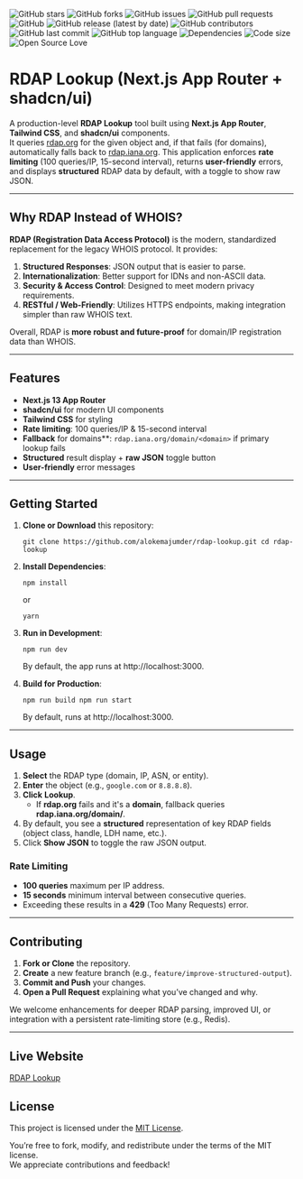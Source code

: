 

![GitHub stars](https://img.shields.io/github/stars/alokemajumder/rdap-lookup?style=social)
![GitHub forks](https://img.shields.io/github/forks/alokemajumder/rdap-lookup?style=social)
![GitHub issues](https://img.shields.io/github/issues/alokemajumder/rdap-lookup)
![GitHub pull requests](https://img.shields.io/github/issues-pr/alokemajumder/rdap-lookup)
![GitHub](https://img.shields.io/github/license/alokemajumder/rdap-lookup)
![GitHub release (latest by date)](https://img.shields.io/github/v/release/alokemajumder/rdap-lookup)
![GitHub contributors](https://img.shields.io/github/contributors/alokemajumder/rdap-lookup)
![GitHub last commit](https://img.shields.io/github/last-commit/alokemajumder/rdap-lookup)
![GitHub top language](https://img.shields.io/github/languages/top/alokemajumder/rdap-lookup)
![Dependencies](https://img.shields.io/librariesio/github/alokemajumder/rdap-lookup)
![Code size](https://img.shields.io/github/languages/code-size/alokemajumder/rdap-lookup)
![Open Source Love](https://badges.frapsoft.com/os/v1/open-source.png?v=103)



# RDAP Lookup (Next.js App Router + shadcn/ui)

A production-level **RDAP Lookup** tool built using **Next.js App Router**, **Tailwind CSS**, and **shadcn/ui** components.  
It queries [rdap.org](https://rdap.org) for the given object and, if that fails (for domains), automatically falls back to [rdap.iana.org](https://rdap.iana.org). This application enforces **rate limiting** (100 queries/IP, 15-second interval), returns **user-friendly** errors, and displays **structured** RDAP data by default, with a toggle to show raw JSON.

----------

## Why RDAP Instead of WHOIS?

**RDAP (Registration Data Access Protocol)** is the modern, standardized replacement for the legacy WHOIS protocol. It provides:

1.  **Structured Responses**: JSON output that is easier to parse.
2.  **Internationalization**: Better support for IDNs and non-ASCII data.
3.  **Security & Access Control**: Designed to meet modern privacy requirements.
4.  **RESTful / Web-Friendly**: Utilizes HTTPS endpoints, making integration simpler than raw WHOIS text.

Overall, RDAP is **more robust and future-proof** for domain/IP registration data than WHOIS.

----------

## Features

-   **Next.js 13 App Router**
-   **shadcn/ui** for modern UI components
-   **Tailwind CSS** for styling
-   **Rate limiting**: 100 queries/IP & 15-second interval
-   **Fallback** for domains**: `rdap.iana.org/domain/<domain>` if primary lookup fails
-   **Structured** result display + **raw JSON** toggle button
-   **User-friendly** error messages

----------

## Getting Started

1.  **Clone or Download** this repository:
    
    
    `git clone https://github.com/alokemajumder/rdap-lookup.git
    cd rdap-lookup` 
    
2.  **Install Dependencies**:
    
    
    `npm install` 
    
    or
    
    
    `yarn` 
    
3.  **Run in Development**:
    
    
    `npm run dev` 
    
    By default, the app runs at http://localhost:3000.
    
4.  **Build for Production**:
    
    
    `npm run build
    npm run start` 
    
    By default, runs at http://localhost:3000.
    

----------

## Usage

1.  **Select** the RDAP type (domain, IP, ASN, or entity).
2.  **Enter** the object (e.g., `google.com` or `8.8.8.8`).
3.  **Click** **Lookup**.
    -   If **rdap.org** fails and it's a **domain**, fallback queries **rdap.iana.org/domain/<domain>**.
4.  By default, you see a **structured** representation of key RDAP fields (object class, handle, LDH name, etc.).
5.  Click **Show JSON** to toggle the raw JSON output.

### Rate Limiting

-   **100 queries** maximum per IP address.
-   **15 seconds** minimum interval between consecutive queries.
-   Exceeding these results in a **429** (Too Many Requests) error.

----------

## Contributing

1.  **Fork or Clone** the repository.
2.  **Create** a new feature branch (e.g., `feature/improve-structured-output`).
3.  **Commit and Push** your changes.
4.  **Open a Pull Request** explaining what you’ve changed and why.

We welcome enhancements for deeper RDAP parsing, improved UI, or integration with a persistent rate-limiting store (e.g., Redis).

----------

## Live Website 

[RDAP Lookup](https://rdap.vercel.app)

## License

This project is licensed under the [MIT License](LICENSE).

You’re free to fork, modify, and redistribute under the terms of the MIT license.  
We appreciate contributions and feedback!

